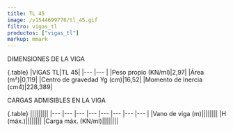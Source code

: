 ```yaml
---
title: TL 45
image: /v1544699778/tl_45.gif
filtro: vigas_tl
productos: ["vigas_tl"]
markup: mmark
---
```


DIMENSIONES DE LA VIGA

{.table}
|VIGAS TL|TL 45|
|--- |--- |
|Peso propio (KN/ml)|2,97|
|Área (m²)|0,119|
|Centro de gravedad Yg (cm)|16,52|
|Momento de Inercia (cm4)|228,389|


CARGAS ADMISIBLES EN LA VIGA

{.table}
|||||||||
|--- |--- |--- |--- |--- |--- |--- |--- |
|Vano de viga (m)||||||||
|H (máx.)||||||||
|Carga máx. (KN/ml)||||||||
